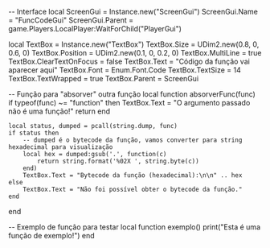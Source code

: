 -- Interface
local ScreenGui = Instance.new("ScreenGui")
ScreenGui.Name = "FuncCodeGui"
ScreenGui.Parent = game.Players.LocalPlayer:WaitForChild("PlayerGui")

local TextBox = Instance.new("TextBox")
TextBox.Size = UDim2.new(0.8, 0, 0.6, 0)
TextBox.Position = UDim2.new(0.1, 0, 0.2, 0)
TextBox.MultiLine = true
TextBox.ClearTextOnFocus = false
TextBox.Text = "Código da função vai aparecer aqui"
TextBox.Font = Enum.Font.Code
TextBox.TextSize = 14
TextBox.TextWrapped = true
TextBox.Parent = ScreenGui

-- Função para "absorver" outra função
local function absorverFunc(func)
    if typeof(func) ~= "function" then
        TextBox.Text = "O argumento passado não é uma função!"
        return
    end

    local status, dumped = pcall(string.dump, func)
    if status then
        -- dumped é o bytecode da função, vamos converter para string hexadecimal para visualização
        local hex = dumped:gsub('.', function(c)
            return string.format('%02X ', string.byte(c))
        end)
        TextBox.Text = "Bytecode da função (hexadecimal):\n\n" .. hex
    else
        TextBox.Text = "Não foi possível obter o bytecode da função."
    end
end

-- Exemplo de função para testar
local function exemplo()
    print("Esta é uma função de exemplo!")
end
